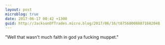 ```yaml
---
layout: post
microblog: true
date: 2017-06-17 00:42 +1300
guid: http://JacksonOfTrades.micro.blog/2017/06/16/t875680088871682048.html
---
```

"Well that wasn't much faith in god ya fucking muppet."
